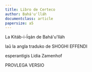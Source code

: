 ```yaml
---
title: Libro de Certeco
author: Bahá'u'lláh
documentclass: article
papersize: a5
---
```


La Kitáb-i-Íqán de Bahá'u'lláh

laŭ la angla traduko de SHOGHI EFFENDI

esperantigis Lidia Zamenhof

PROVLEGA VERSIO
